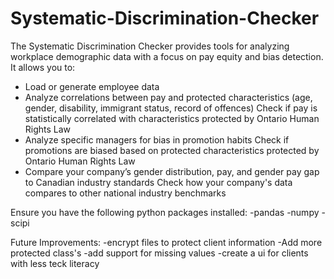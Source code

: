 # Systematic-Discrimination-Checker

The Systematic Discrimination Checker provides tools for analyzing workplace demographic data with a focus on pay equity and bias detection. It allows you to:
- Load or generate employee data
- Analyze correlations between pay and protected characteristics (age, gender, disability, immigrant status, record of offences)
        Check if pay is statistically correlated with characteristics protected by Ontario Human Rights Law
- Analyze specific managers for bias in promotion habits
        Check if promotions are biased based on protected characteristics protected by Ontario Human Rights Law
- Compare your company’s gender distribution, pay, and gender pay gap to Canadian industry standards
        Check how your company's data compares to other national industry benchmarks



Ensure you have the following python packages installed:
-pandas
-numpy
-scipi

Future Improvements:
-encrypt files to protect client information
-Add more protected class's
-add support for missing values
-create a ui for clients with less teck literacy
